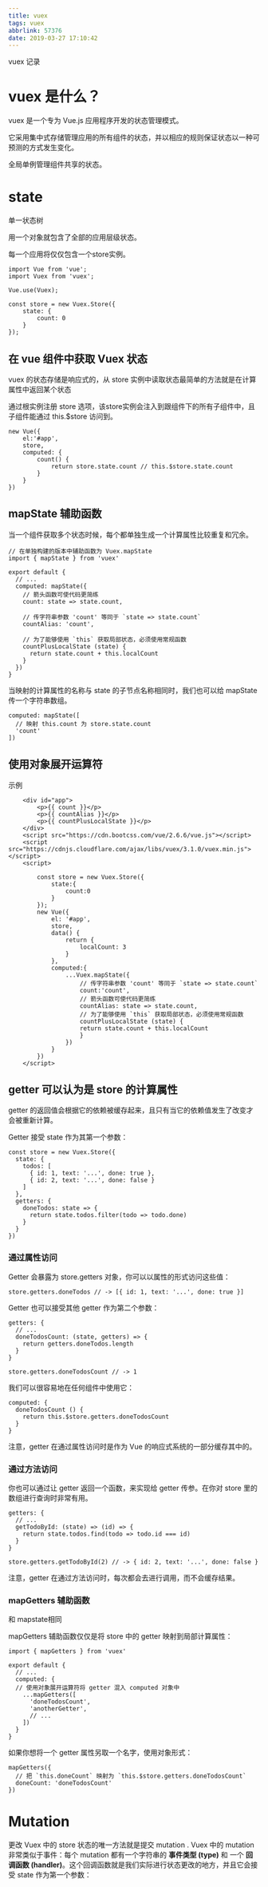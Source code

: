 ```yaml
---
title: vuex
tags: vuex
abbrlink: 57376
date: 2019-03-27 17:10:42
---
```

vuex 记录
<!-- more -->

# vuex 是什么？

vuex 是一个专为 Vue.js 应用程序开发的状态管理模式。

它采用集中式存储管理应用的所有组件的状态，并以相应的规则保证状态以一种可预测的方式发生变化。

全局单例管理组件共享的状态。

# state

单一状态树

用一个对象就包含了全部的应用层级状态。

每一个应用将仅仅包含一个store实例。

```
import Vue from 'vue';
import Vuex from 'vuex';

Vue.use(Vuex);

const store = new Vuex.Store({
    state: {
        count: 0
    }
});
```

## 在 vue 组件中获取 Vuex 状态

vuex 的状态存储是响应式的，从 store 实例中读取状态最简单的方法就是在计算属性中返回某个状态

通过根实例注册 store 选项，该store实例会注入到跟组件下的所有子组件中，且子组件能通过 this.$store 访问到。

```
new Vue({
    el:'#app',
    store,
    computed: {
        count() {
            return store.state.count // this.$store.state.count
        }
    }
})
```

## mapState 辅助函数

当一个组件获取多个状态时候，每个都单独生成一个计算属性比较重复和冗余。
```
// 在单独构建的版本中辅助函数为 Vuex.mapState
import { mapState } from 'vuex'

export default {
  // ...
  computed: mapState({
    // 箭头函数可使代码更简练
    count: state => state.count,

    // 传字符串参数 'count' 等同于 `state => state.count`
    countAlias: 'count',

    // 为了能够使用 `this` 获取局部状态，必须使用常规函数
    countPlusLocalState (state) {
      return state.count + this.localCount
    }
  })
}
```

当映射的计算属性的名称与 state 的子节点名称相同时，我们也可以给 mapState 传一个字符串数组。
```
computed: mapState([
  // 映射 this.count 为 store.state.count
  'count'
])
```
## 使用对象展开运算符
示例
```
    <div id="app">
        <p>{{ count }}</p>
        <p>{{ countAlias }}</p>
        <p>{{ countPlusLocalState }}</p>
    </div>
    <script src="https://cdn.bootcss.com/vue/2.6.6/vue.js"></script>
    <script src="https://cdnjs.cloudflare.com/ajax/libs/vuex/3.1.0/vuex.min.js"></script>
    <script>
        
        const store = new Vuex.Store({
            state:{
                count:0
            }
        });
        new Vue({
            el: '#app',
            store,
            data() {
                return {
                    localCount: 3
                }
            },
            computed:{
                ...Vuex.mapState({
                    // 传字符串参数 'count' 等同于 `state => state.count`
                    count:'count',
                    // 箭头函数可使代码更简练
                    countAlias: state => state.count,
                    // 为了能够使用 `this` 获取局部状态，必须使用常规函数
                    countPlusLocalState (state) {
                    return state.count + this.localCount
                    }
                })
            }
        })
    </script>
```

## getter 可以认为是 store 的计算属性

getter 的返回值会根据它的依赖被缓存起来，且只有当它的依赖值发生了改变才会被重新计算。

Getter 接受 state 作为其第一个参数：
```
const store = new Vuex.Store({
  state: {
    todos: [
      { id: 1, text: '...', done: true },
      { id: 2, text: '...', done: false }
    ]
  },
  getters: {
    doneTodos: state => {
      return state.todos.filter(todo => todo.done)
    }
  }
})
```

### 通过属性访问

Getter 会暴露为 store.getters 对象，你可以以属性的形式访问这些值：

```
store.getters.doneTodos // -> [{ id: 1, text: '...', done: true }]
```
Getter 也可以接受其他 getter 作为第二个参数：

```
getters: {
  // ...
  doneTodosCount: (state, getters) => {
    return getters.doneTodos.length
  }
}
```
````
store.getters.doneTodosCount // -> 1
````
我们可以很容易地在任何组件中使用它：
```
computed: {
  doneTodosCount () {
    return this.$store.getters.doneTodosCount
  }
}
```
注意，getter 在通过属性访问时是作为 Vue 的响应式系统的一部分缓存其中的。

### 通过方法访问

你也可以通过让 getter 返回一个函数，来实现给 getter 传参。在你对 store 里的数组进行查询时非常有用。
```
getters: {
  // ...
  getTodoById: (state) => (id) => {
    return state.todos.find(todo => todo.id === id)
  }
}
```
```
store.getters.getTodoById(2) // -> { id: 2, text: '...', done: false }
```
注意，getter 在通过方法访问时，每次都会去进行调用，而不会缓存结果。

### mapGetters 辅助函数

和 mapstate相同

mapGetters 辅助函数仅仅是将 store 中的 getter 映射到局部计算属性：
```
import { mapGetters } from 'vuex'

export default {
  // ...
  computed: {
  // 使用对象展开运算符将 getter 混入 computed 对象中
    ...mapGetters([
      'doneTodosCount',
      'anotherGetter',
      // ...
    ])
  }
}
```
如果你想将一个 getter 属性另取一个名字，使用对象形式：
```
mapGetters({
  // 把 `this.doneCount` 映射为 `this.$store.getters.doneTodosCount`
  doneCount: 'doneTodosCount'
})
```

# Mutation

更改 Vuex 中的 store 状态的唯一方法就是提交 mutation .
Vuex 中的 mutation 非常类似于事件：每个 mutation 都有一个字符串的 **事件类型 (type)** 和 一个 **回调函数 (handler)**。这个回调函数就是我们实际进行状态更改的地方，并且它会接受 state 作为第一个参数：